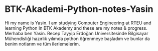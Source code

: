 # BTK-Akademi-Python-notes-Yasin
Hi my name is Yasin. I am studying Computer Engineering at RTEU and learning Python In BTK Akademy and these are my notes & progress.
Merhaba ben Yasin. Recep Tayyip Erdoğan Universitesinde Bilgisayar Mühendisliği hazırlık yılımda python öğrenmeye başladım ve bunlar da benim notlarım ve tüm ilerlemelerim.